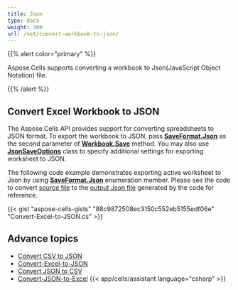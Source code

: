 ```yaml
---
title: Json
type: docs
weight: 300
url: /net/convert-workbook-to-json/
---
```


{{% alert color="primary" %}}

Aspose.Cells supports converting a workbook to Json(JavaScript Object Notation) file.

{{% /alert %}}

## **Convert Excel Workbook to JSON**

The Aspose.Cells API provides support for converting spreadsheets to JSON format. To export the workbook to JSON, pass [**SaveFormat.Json**](https://reference.aspose.com/cells/net/aspose.cells/saveformat) as the second parameter of [**Workbook.Save**](https://reference.aspose.com/cells/net/aspose.cells.workbook/save/methods/3) method. You may also use [**JsonSaveOptions**](https://reference.aspose.com/cells/net/aspose.cells/JsonSaveoptions) class to specify additional settings for exporting worksheet to JSON.

The following code example demonstrates exporting active worksheet to Json by using [**SaveFormat.Json**](https://reference.aspose.com/cells/net/aspose.cells/saveformat) enumeration member. Please see the code to convert [source file](book1.xlsx) to the [output Json file](book1.Json) generated by the code for reference.

{{< gist "aspose-cells-gists" "88c9872508ec3150c552eb5155edf06e" "Convert-Excel-to-JSON.cs" >}}

## **Advance topics**
- [Convert CSV to JSON](/cells/net/convert-csv-to-json/)
- [Convert-Excel-to-JSON](/cells/net/convert-excel-to-json/)
- [Convert JSON to CSV](/cells/net/convert-json-to-csv/)
- [Convert-JSON-to-Excel](/cells/net/convert-json-to-excel/)
{{< app/cells/assistant language="csharp" >}}